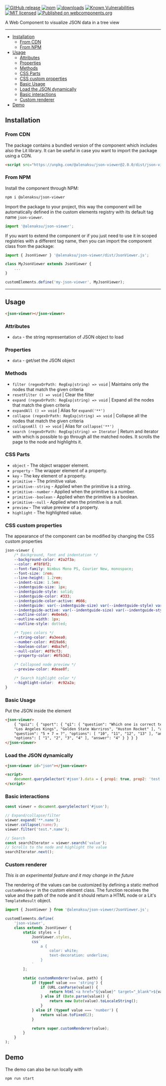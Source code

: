 [![GitHub release](https://img.shields.io/github/v/release/alenaksu/json-viewer.svg)](https://github.com/alenaksu/json-viewer/releases)
[![npm](https://badgen.net/npm/v/@alenaksu/json-viewer)](https://www.npmjs.com/package/@alenaksu/json-viewer)
[![downloads](https://badgen.net/npm/dt/@alenaksu/json-viewer)](https://www.npmjs.com/package/@alenaksu/json-viewer)
[![Known Vulnerabilities](https://snyk.io/test/npm/@alenaksu/json-viewer/badge.svg)](https://snyk.io/test/npm/@alenaksu/json-viewer)
[![MIT licensed](https://img.shields.io/badge/license-MIT-blue.svg)](https://raw.githubusercontent.com/alenaksu/json-viewer/master/LICENSE)
[![Published on webcomponents.org](https://img.shields.io/badge/webcomponents.org-published-blue.svg)](https://www.webcomponents.org/element/@alenaksu/json-viewer)

A Web Component to visualize JSON data in a tree view

---

-   [Installation](#installation)
    -   [From CDN](#from-cdn)
    -   [From NPM](#from-npm)
-   [Usage](#usage)
    -   [Attributes](#attributes)
    -   [Properties](#properties)
    -   [Methods](#methods)
    -   [CSS Parts](#css-parts)
    -   [CSS custom properties](#css-custom-properties)
    -   [Basic Usage](#basic-usage)
    -   [Load the JSON dynamically](#load-the-json-dynamically)
    -   [Basic interactions](#basic-interactions)
    -   [Custom renderer](#custom-renderer)
-   [Demo](#demo)

## Installation

### From CDN

The package contains a bundled version of the component which includes also the Lit library. It can be useful in case you want to import the package using a CDN.

```html
<script src="https://unpkg.com/@alenaksu/json-viewer@2.0.0/dist/json-viewer.bundle.js"></script>
```

### From NPM

Install the component through NPM:

```sh
npm i @alenaksu/json-viewer
```


Import the package to your project, this way the component will be automatically defined in the custom elements registry with its default tag name `json-viewer`.

```js
import '@alenaksu/json-viewer';
```

If you want to extend the component or if you just need to use it in scoped registries with a different tag name, then you can import the component class from the package:

```js
import { JsonViewer } '@alenaksu/json-viewer/dist/JsonViewer.js';

class MyJsonViewer extends JsonViewer {
    ...
}

customElements.define('my-json-viewer', MyJsonViewer);
```

---

## Usage

```html
<json-viewer></json-viewer>
```

### Attributes

-   `data` - the string representation of JSON object to load

### Properties

-   `data` - get/set the JSON object

### Methods

-   `filter (regexOrPath: RegExp|string) => void` | Maintains only the nodes that match the given criteria
-   `resetFilter () => void` | Clear the filter
-   `expand (regexOrPath: RegExp|string) => void` | Expand all the nodes that match the given criteria
-   `expandAll () => void` | Alias for `expand('**')`
-   `collapse (regexOrPath: RegExp|string) => void` | Collapse all the nodes that match the given criteria
-   `collapseAll () => void` | Alias for `collapse('**')`
-   `search (regexOrPath: RegExp|string) => Iterator` | Return and iterator with which is possible to go through all the matched nodes. It scrolls the page to the node and highlights it.

### CSS Parts

-   `object` - The object wrapper element.
-   `property` - The wrapper element of a property.
-   `key` - The key element of a property.
-   `primitive` - The primitive value.
-   `primitive--string` - Applied when the primitive is a string.
-   `primitive--number` - Applied when the primitive is a number.
-   `primitive--boolean` - Applied when the primitive is a boolean.
-   `primitive--null` - Applied when the primitive is a null.
-   `preview` - The value preview of a property.
-   `highlight` - The highlighted value.

### CSS custom properties

The appearance of the component can be modified by changing the CSS custom properties

```css
json-viewer {
    /* Background, font and indentation */
    --background-color: #2a2f3a;
    --color: #f8f8f2;
    --font-family: Nimbus Mono PS, Courier New, monospace;
    --font-size: 1rem;
    --line-height: 1.2rem;
    --indent-size: 1.5em;
    --indentguide-size: 1px;
    --indentguide-style: solid;
    --indentguide-color: #333;
    --indentguide-color-active: #666;
    --indentguide: var(--indentguide-size) var(--indentguide-style) var(--indentguide-color);
    --indentguide-active: var(--indentguide-size) var(--indentguide-style) var(--indentguide-color-active);
    --outline-color: #e0e4e5;
    --outline-width: 1px;
    --outline-style: dotted;

    /* Types colors */
    --string-color: #a3eea0;
    --number-color: #d19a66;
    --boolean-color: #4ba7ef;
    --null-color: #df9cf3;
    --property-color: #6fb3d2;

    /* Collapsed node preview */
    --preview-color: #deae8f;

    /* Search highlight color */
    --highlight-color:  #c92a2a;
}
```

### Basic Usage

Put the JSON inside the element

```html
<json-viewer>
    { "quiz": { "sport": { "q1": { "question": "Which one is correct team name in NBA?", "options": [ "New York Bulls",
    "Los Angeles Kings", "Golden State Warriros", "Huston Rocket" ], "answer": "Huston Rocket" } }, "maths": { "q1": {
    "question": "5 + 7 = ?", "options": [ "10", "11", "12", "13" ], "answer": "12" }, "q2": { "question": "12 - 8 = ?",
    "options": [ "1", "2", "3", "4" ], "answer": "4" } } } }
</json-viewer>
```

### Load the JSON dynamically

```html
<json-viewer id="json"></json-viewer>

<script>
    document.querySelector('#json').data = { prop1: true, prop2: 'test' };
</script>
```

### Basic interactions

```js
const viewer = document.querySelector('#json');

// Expand/collapse/filter
viewer.expand('**.name');
viewer.collapse(/name/);
viewer.filter('test.*.name');

// Search
const searchIterator = viewer.search('value');
// Scrolls to the node and highlight the value
searchIterator.next();
```

### Custom renderer
_This is an experimental feature and it may change in the future_

The rendering of the values can be customized by defining a static method `customRenderer` in the custom element class.
The function receives the value and the path of the node and it should return a HTML node or a Lit's `TemplateResult` object.

```js
import { JsonViewer } from '@alenaksu/json-viewer/JsonViewer.js';

customElements.define(
    'json-viewer',
    class extends JsonViewer {
        static styles = [
            JsonViewer.styles,
            css`
                a {
                    color: white;
                    text-decoration: underline;
                }
            `
        ];

        static customRenderer(value, path) {
            if (typeof value === 'string') {
                if (URL.canParse(value)) {
                    return html`<a href="${value}" target="_blank">${value}</a>`;
                } else if (Date.parse(value)) {
                    return new Date(value).toLocaleString();
                }
            } else if (typeof value === 'number') {
                return value.toFixed(2);
            }

            return super.customRenderer(value);
        }
    }
);

```

## Demo

The demo can also be run locally with

```sh
npm run start
```
